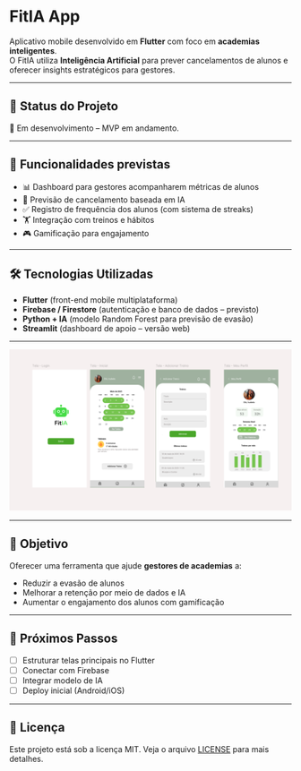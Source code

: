 # FitIA App

Aplicativo mobile desenvolvido em **Flutter** com foco em **academias inteligentes**.  
O FitIA utiliza **Inteligência Artificial** para prever cancelamentos de alunos e oferecer insights estratégicos para gestores.


---

## 🚀 Status do Projeto
🔧 Em desenvolvimento – MVP em andamento.  

---

## 📌 Funcionalidades previstas
- 📊 Dashboard para gestores acompanharem métricas de alunos  
- 🤖 Previsão de cancelamento baseada em IA  
- ✅ Registro de frequência dos alunos (com sistema de streaks)  
- 🏋️ Integração com treinos e hábitos  
- 🎮 Gamificação para engajamento  

---

## 🛠️ Tecnologias Utilizadas
- **Flutter** (front-end mobile multiplataforma)  
- **Firebase / Firestore** (autenticação e banco de dados – previsto)  
- **Python + IA** (modelo Random Forest para previsão de evasão)  
- **Streamlit** (dashboard de apoio – versão web)  

---
![FitIA Preview](./fitia.png)

---

## 🎯 Objetivo
Oferecer uma ferramenta que ajude **gestores de academias** a:
- Reduzir a evasão de alunos  
- Melhorar a retenção por meio de dados e IA  
- Aumentar o engajamento dos alunos com gamificação  

---

## 📌 Próximos Passos
- [ ] Estruturar telas principais no Flutter  
- [ ] Conectar com Firebase  
- [ ] Integrar modelo de IA  
- [ ] Deploy inicial (Android/iOS)  

---

## 📄 Licença
Este projeto está sob a licença MIT. Veja o arquivo [LICENSE](LICENSE) para mais detalhes.

